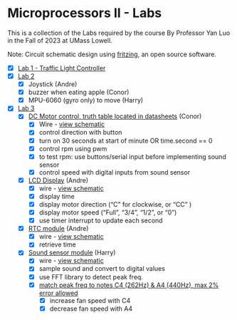 # Microprocessors II - Labs

This is a collection of the Labs required by the course By Professor Yan Luo in the Fall of 2023 at UMass Lowell.

Note: Circuit schematic design using [fritzing](https://fritzing.org/), an open source software.

- [x] [Lab 1 - Traffic Light Controller](Lab1)
- [x] [Lab 2](Lab2)
  - [x] Joystick (Andre)
  - [x] buzzer when eating apple (Conor)
  - [x] MPU-6060 (gyro only) to move (Harry)
- [x] [Lab 3](Lab3)
  - [x] [DC Motor control, truth table located in datasheets](Lab3/datasheets/TIL293D.PDF) (Conor)
    - [x] Wire - [view schematic](Lab3/schematics/lab3-schematic.pdf)
    - [x] control direction with button
    - [x] turn on 30 seconds at start of minute OR time.second == 0
    - [x] control rpm using pwm
    - [x] to test rpm: use buttons/serial input before implementing sound sensor
    - [x] control speed with digital inputs from sound sensor
  - [x] [LCD Display](Lab3/datasheets/Lesson%2028%20LCD%20Display/) (Andre)
    - [x] wire - [view schematic](Lab3/schematics/lab3-schematic.pdf)
    - [x] display time
    - [x] display motor direction (“C” for clockwise, or “CC” ) 
    - [x] display motor speed (“Full”, “3/4”, “1/2”, or “0”)
    - [x] use timer interrupt to update each second
  - [x] [RTC module](Lab3/datasheets/Lesson%2033%20Real%20Time%20Clock%20Module/) (Andre)
    - [x] wire - [view schematic](Lab3/schematics/lab3-schematic.pdf)
    - [x] retrieve time
  - [x] [Sound sensor module](Lab3/datasheets/Lesson%2016%20Large%20Microphone%20Module/) (Harry)
    - [x] wire - [view schematic](Lab3/schematics/lab3-schematic.pdf)
    - [x] sample sound and convert to digital values
    - [x] use FFT library to detect peak freq.
    - [x] [match peak freq to notes C4 (262Hz) & A4 (440Hz), max 2% error allowed](https://www.youtube.com/watch?v=rP0a7b9IXwU)
      - [x] increase fan speed with C4
      - [x] decrease fan speed with A4
